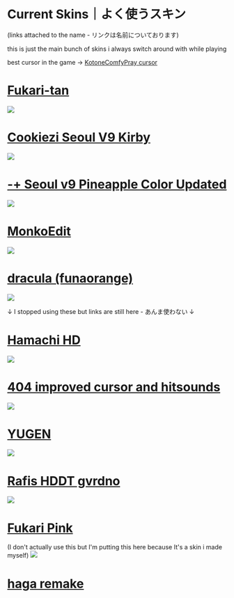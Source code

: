 # Current Skins｜よく使うスキン 
(links attached to the name - リンクは名前についております)

this is just the main bunch of skins i always switch around with while playing

best cursor in the game → 
[KotoneComfyPray cursor](https://dl.dropboxusercontent.com/s/r78lbelm8mapzsm/KotoneComfyPray.zip)

# [Fukari-tan](https://dl.dropboxusercontent.com/s/wmgc60j85vvsl1c/Fukari-tan.osk)
![](https://osu.ppy.sh/ss/17103149/c064)

# [Cookiezi Seoul V9 Kirby](https://www.mediafire.com/file/muj1vncr1msalgr/-+_Seoul_v9_Personal_Skin_Kirby.osk/file)
![](https://osu.ppy.sh/ss/16573450/44cf)

# [-+ Seoul v9 Pineapple Color Updated](https://shigeskln.s-ul.eu/aZMjYmod)
![](https://camo.githubusercontent.com/73201d244e4b98509c57e071326a3c4c427e6f8290b54f6c2a76fdee7d766a46/68747470733a2f2f692e696d6775722e636f6d2f57704c79504d6e2e706e67)

# [MonkoEdit](https://www.mediafire.com/file/xthnviquoptb313/MonkoEdit.osk/file)
![](https://skins.osuck.net/uploads/posts/2021-03/1615248704_screenshot9666.jpg)

# [dracula (funaorange)](https://www.dropbox.com/s/n57ci29mq0ni815/dracula_final.osk?dl=0)
![](https://osu.ppy.sh/ss/13421944/da9d)

↓ I stopped using these but links are still here - あんま使わない ↓

# [Hamachi HD](https://mega.nz/file/QV5EURAL#Vc5NZamQdwq0IM2uFaqICz6exbFyAdbQRdv1U0r3gck)
![](https://osu.ppy.sh/ss/16573515/66dd)

# [404 improved cursor and hitsounds](https://dl.dropboxusercontent.com/s/n7ys6jpso7vs0kv/404%20SkinNotFound%20v2.osk)
![](https://osu.ppy.sh/ss/13488989/a76a)

# [YUGEN](https://drive.google.com/file/d/1UoyIbbcbl_F5S9Ku2qzCXWYIfN-RdYiN/view)
![](https://osu.ppy.sh/ss/15244377/36f0)

# [Rafis HDDT gvrdno](https://dl.dropboxusercontent.com/s/cfob6vaj1wq0zrh/Rafis%20HDDT%20gvrdno.osk)
![](https://osu.ppy.sh/ss/16544400/7a22)

# [Fukari Pink](https://dl.dropboxusercontent.com/s/h6shw93yneae35g/Fukari%20Pink.osk)
(I don't actually use this but I'm putting this here because It's a skin i made myself)
![](https://osu.ppy.sh/ss/16544412/1d56)

# [haga remake](https://dl.dropboxusercontent.com/s/a6ksjbfvbrwwves/haga%20remake.osk)


